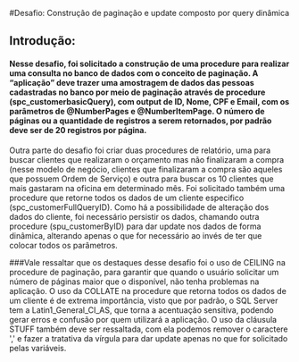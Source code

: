 #Desafio: Construção de paginação e update composto por query dinâmica

## Introdução:
#### Nesse desafio, foi solicitado a construção de uma procedure para realizar uma consulta no banco de dados com o conceito de paginação. A “aplicação” deve trazer uma amostragem de dados das pessoas cadastradas no banco por meio de paginação através de procedure (spc_customerbasicQuery), com output de ID, Nome, CPF e Email, com os parâmetros de @NumberPages e @NumberItemPage. O número de páginas ou a quantidade de registros a serem retornados, por padrão deve ser de 20 registros por página. 
Outra parte do desafio foi criar duas procedures de relatório, uma para buscar clientes que realizaram o orçamento mas não finalizaram a compra (nesse modelo de negócio, clientes que finalizaram a compra são aqueles que possuem Ordem de Serviço) e outra para buscar os 10 clientes que mais gastaram na oficina em determinado mês.
Foi solicitado também uma procedure que retorne todos os dados de um cliente especifico (spc_customerFullQueryID). Como há a possibilidade de alteração dos dados do cliente, foi necessário persistir os dados, chamando outra procedure (spu_customerByID) para dar update nos dados de forma dinâmica, alterando apenas o que for necessário ao invés de ter que colocar todos os parâmetros.

###Vale ressaltar que os destaques desse desafio foi o uso de CEILING na procedure de paginação, para garantir que quando o usuário solicitar um número de páginas maior que o disponível, não tenha problemas na aplicação. O uso da COLLATE na procedure que retorna todos os dados de um cliente é de extrema importância, visto que por padrão, o SQL Server tem a Latin1_General_CI_AS, que torna a acentuação sensitiva, podendo gerar erros e confusão por quem utilizará a aplicação. O uso da cláusula STUFF também deve ser ressaltada, com ela podemos remover o caractere ',' e fazer a tratativa da vírgula para dar update apenas no que for solicitado pelas variáveis.
